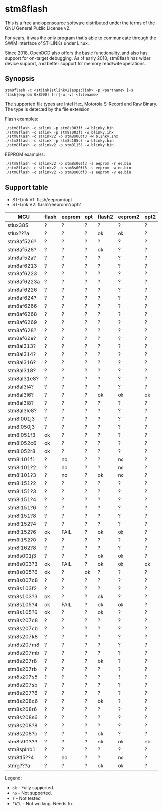 stm8flash
=========

This is a free and opensource software distributed under the terms of the GNU General Public License v2.

For years, it was the only program that's able to communicate through the SWIM interface of ST-LINKs under Linux.

Since 2018, OpenOCD also offers the basic functionality, and also has support for on-target debugging.
As of early 2018, stm8flash has wider device support, and better support for memory read/wite operations.


Synopsis
--------

```
stm8flash -c <stlink|stlinkv2|espstlink> -p <partname> [-s flash|eeprom|0x8000] [-r|-w|-v] <filename>
```

The supported file types are Intel Hex, Motorola S-Record and Raw Binary. The type is detected by the file extension.

Flash examples:
```nohighlight
./stm8flash -c stlink -p stm8s003f3 -w blinky.bin
./stm8flash -c stlink -p stm8s003f3 -w blinky.ihx
./stm8flash -c stlinkv2 -p stm8s003f3 -w blinky.ihx
./stm8flash -c stlink -p stm8s105c6 -w blinky.bin
./stm8flash -c stlinkv2 -p stm8l150 -w blinky.bin
```

EEPROM examples:
```nohighlight
./stm8flash -c stlinkv2 -p stm8s003f3 -s eeprom -r ee.bin
./stm8flash -c stlinkv2 -p stm8s003f3 -s eeprom -w ee.bin
./stm8flash -c stlinkv2 -p stm8s003f3 -s eeprom -v ee.bin
```

Support table
-------------

  * ST-Link V1: flash/eeprom/opt
  * ST-Link V2: flash2/eeprom2/opt2

| MCU         | flash | eeprom | opt  | flash2 | eeprom2 | opt2  |
|-------------|-------|--------|------|--------|---------|-------|
| stlux385    |  ?    |  ?     |  ?   |  ?     |  ?      |  ?    |
| stlux???a   |  ?    |  ?     |  ?   |  ok    |  ok     |  ?    |
| stm8af526?  |  ?    |  ?     |  ?   |  ?     |  ?      |  ?    |
| stm8af528?  |  ?    |  ?     |  ?   |  ok    |  ?      |  ?    |
| stm8af52a?  |  ?    |  ?     |  ?   |  ?     |  ?      |  ?    |
| stm8af6213  |  ?    |  ?     |  ?   |  ?     |  ?      |  ?    |
| stm8af6223  |  ?    |  ?     |  ?   |  ?     |  ?      |  ?    |
| stm8af6223a |  ?    |  ?     |  ?   |  ?     |  ?      |  ?    |
| stm8af6226  |  ?    |  ?     |  ?   |  ?     |  ?      |  ?    |
| stm8af624?  |  ?    |  ?     |  ?   |  ?     |  ?      |  ?    |
| stm8af6266  |  ?    |  ?     |  ?   |  ?     |  ?      |  ?    |
| stm8af6268  |  ?    |  ?     |  ?   |  ?     |  ?      |  ?    |
| stm8af6269  |  ?    |  ?     |  ?   |  ?     |  ?      |  ?    |
| stm8af628?  |  ?    |  ?     |  ?   |  ?     |  ?      |  ?    |
| stm8af62a?  |  ?    |  ?     |  ?   |  ?     |  ?      |  ?    |
| stm8al313?  |  ?    |  ?     |  ?   |  ?     |  ?      |  ?    |
| stm8al314?  |  ?    |  ?     |  ?   |  ?     |  ?      |  ?    |
| stm8al316?  |  ?    |  ?     |  ?   |  ?     |  ?      |  ?    |
| stm8al318?  |  ?    |  ?     |  ?   |  ?     |  ?      |  ?    |
| stm8al31e8? |  ?    |  ?     |  ?   |  ?     |  ?      |  ?    |
| stm8al3l4?  |  ?    |  ?     |  ?   |  ?     |  ?      |  ?    |
| stm8al3l6?  |  ?    |  ?     |  ?   |  ok    |  ok     |  ok   |
| stm8al3l8?  |  ?    |  ?     |  ?   |  ?     |  ?      |  ?    |
| stm8al3le8? |  ?    |  ?     |  ?   |  ?     |  ?      |  ?    |
| stm8l001j3  |  ?    |  ?     |  ?   |  ?     |  ?      |  ?    |
| stm8l050j3  |  ?    |  ?     |  ?   |  ?     |  ?      |  ?    |
| stm8l051f3  |  ok   |  ?     |  ?   |  ?     |  ?      |  ?    |
| stm8l052c6  |  ok   |  ?     |  ?   |  ?     |  ?      |  ?    |
| stm8l052r8  |  ok   |  ?     |  ?   |  ?     |  ?      |  ?    |
| stm8l101f1  |  ?    |  no    |  ?   |  ?     |  no     |  ?    |
| stm8l101?2  |  ?    |  no    |  ?   |  ?     |  no     |  ?    |
| stm8l101?3  |  ?    |  no    |  ?   |  ok    |  no     |  ?    |
| stm8l151?2  |  ?    |  ?     |  ?   |  ?     |  ?      |  ?    |
| stm8l151?3  |  ?    |  ?     |  ?   |  ?     |  ?      |  ?    |
| stm8l151?4  |  ?    |  ?     |  ?   |  ?     |  ?      |  ?    |
| stm8l151?6  |  ?    |  ?     |  ?   |  ?     |  ?      |  ?    |
| stm8l151?8  |  ?    |  ?     |  ?   |  ?     |  ?      |  ?    |
| stm8l152?4  |  ?    |  ?     |  ?   |  ?     |  ?      |  ?    |
| stm8l152?6  |  ok   |  FAIL  |  ?   |  ok    |  ok     |  ?    |
| stm8l152?8  |  ?    |  ?     |  ?   |  ?     |  ?      |  ?    |
| stm8l162?8  |  ?    |  ?     |  ?   |  ?     |  ?      |  ?    |
| stm8s001j3  |  ?    |  ?     |  ?   |  ok    |  ok     |  ?    |
| stm8s003?3  |  ok   |  FAIL  |  ?   |  ok    |  ok     |  ok   |
| stm8s005?6  |  ok   |  ?     |  ok  |  ?     |  ?      |  ?    |
| stm8s007c8  |  ?    |  ?     |  ?   |  ?     |  ?      |  ?    |
| stm8s103f2  |  ?    |  ?     |  ?   |  ?     |  ?      |  ?    |
| stm8s103?3  |  ok   |  ?     |  ?   |  ok    |  ?      |  ?    |
| stm8s105?4  |  ok   |  FAIL  |  ?   |  ok    |  ok     |  ?    |
| stm8s105?6  |  ok   |  ?     |  ?   |  ok    |  ?      |  ?    |
| stm8s207c8  |  ?    |  ?     |  ?   |  ?     |  ?      |  ?    |
| stm8s207cb  |  ?    |  ?     |  ?   |  ?     |  ?      |  ?    |
| stm8s207k8  |  ?    |  ?     |  ?   |  ?     |  ?      |  ?    |
| stm8s207m8  |  ?    |  ?     |  ?   |  ?     |  ?      |  ?    |
| stm8s207mb  |  ?    |  ?     |  ?   |  ?     |  ?      |  ?    |
| stm8s207r8  |  ?    |  ?     |  ?   |  ok    |  ?      |  ?    |
| stm8s207rb  |  ?    |  ?     |  ?   |  ?     |  ?      |  ?    |
| stm8s207s8  |  ?    |  ?     |  ?   |  ?     |  ?      |  ?    |
| stm8s207sb  |  ?    |  ?     |  ?   |  ?     |  ?      |  ?    |
| stm8s207?6  |  ?    |  ?     |  ?   |  ?     |  ?      |  ?    |
| stm8s208c6  |  ?    |  ?     |  ?   |  ok    |  ?      |  ?    |
| stm8s208r6  |  ?    |  ?     |  ?   |  ?     |  ?      |  ?    |
| stm8s208s6  |  ?    |  ?     |  ?   |  ?     |  ?      |  ?    |
| stm8s208?8  |  ?    |  ?     |  ?   |  ?     |  ?      |  ?    |
| stm8s208?b  |  ?    |  ?     |  ?   |  ok    |  ?      |  ?    |
| stm8s903?3  |  ?    |  ?     |  ?   |  ok    |  ok     |  ok   |
| stm8splnb1  |  ?    |  ?     |  ?   |  ?     |  ?      |  ?    |
| stm8tl5??4  |  ?    |  no    |  ?   |  ?     |  no     |  ?    |
| stnrg???a   |  ?    |  ?     |  ?   |  ok    |  ok     |  ?    |

Legend:

  * `ok`   - Fully supported.
  * `no`   - Not supported.
  * `?`    - Not tested.
  * `FAIL` - Not working. Needs fix.

